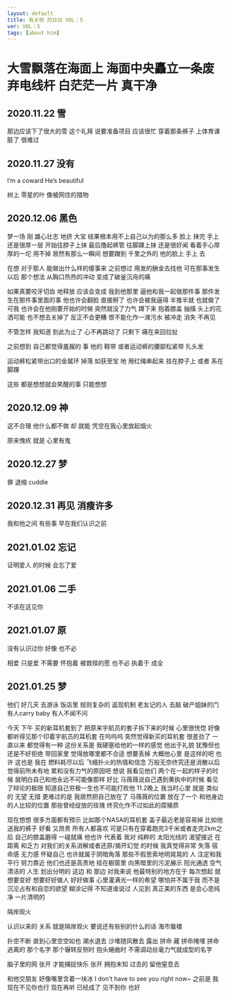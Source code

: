 ```yaml
---
layout: default
title: 有关他 的日记 VOL｜5
ver: VOL｜5
tags: [about him]
---
```

# 大雪飘落在海面上 海面中央矗立一条废弃电线杆 白茫茫一片 真干净

## 2020.11.22 雪
那边应该下了很大的雪
这个礼拜 说要准备项目
应该很忙
穿着那条裤子
上体育课
脏了
很难过

## 2020.11.27 没有
I’m a coward
He’s beautiful 

树上 零星的叶
像被网住的猎物

## 2020.12.06 黑色
梦一场
刚 雄心壮志 地挤 大宝
结果根本用不上自己以为的那么多
脸上 抹完
手上还是很厚一层
开始往脖子上抹
最后撸起裤管 
往脚踝上抹
还是很好闻
看着手心厚厚的一坨
用不掉
居然有那么一瞬间
想要蹭到
千里之外的
他的脸上
手上
去

在想
对于那人
能做出什么样的傻事来
之前想过
用发的酬金去找他
可在那事发生以后 那个想法
从胸口热热的冲动
变成了破釜沉舟的痛

如果真要咬牙切齿 地释放
应该会变成
我到他那里
逼他和我一起做那件事
那件发生在那件事里面的事
他也许会翻脸 直接掰了
也许会被我逼得 半推半就 也就做了
可我 也许会在他刚要开始的时候
突然就没了力气
蹲下来 抱着膝盖 抽搐
头上的花洒可能 也不想去关掉了
反正不会更糟
恨不能化作一滩污水
被冲走
消失
不再见

不管怎样
我知道
到此为止了
心不再跳动了
只剩下 痛在来回拉扯

之前想到 自己都觉得羞赧的 事
他的 鞋带 或者运动裤的腰部松紧带 扎头发

运动裤松紧带出口的金属环 掉落
如获至宝 地
用红绳串起来
挂在脖子上
或者 系在脚踝

这些 都是想想就会笑醒的事 
只能想想

## 2020.12.09 神
这不合理
他什么都不做 却 就能
凭空在我心里放起烟火

原来愧疚 就是 心里有鬼

## 2020.12.27 梦
罪
退缩
cuddle

## 2020.12.31 再见 消瘦许多
我和他之间 有些事
早在我们认识之前

## 2021.01.02 忘记
证明爱人 的时候 会忘了爱

## 2021.01.06 二手
不该在这见你

## 2021.01.07 原
没有认识过你
好像 也不必

相爱 只是爱
不需要 怀抱着
被救赎的愿
也不必 执着于 成全

## 2021.01.25 梦
他们 好几天 去游泳
饭店里 规则复杂的 返现机制
老友记的人 去敲 破产姐妹的门
有人carry baby 有人不闻不问

今天 下午 买的新耳机套到了
把原来宇航员的套子拆下来的时候 心里很恍惚 好像都听得见那个印着宇航员的耳机套 在呜呜呜
突然觉得新买的耳机套 很差劲了
一直以来 都觉得有一种 这份关系是 我硬塞给他的一样的感觉
他出于礼貌 犹豫但也还是不好拒绝
带回家里 觉得放哪里都不合适 想要丢掉
大概他心里 是这样的吧
也许 这也是 我在
燃料耗尽以后 
飞蛾扑火的热情和信念 万般无奈终究还是消散以后 
觉得前所未有地 累和没有力气的原因吧
想说
我看见他们 两个在一起的样子的时候 
就明白自己和他永远不可能像那样
好比 马薇薇说自己遇到黄执中的时候 看见了辩论的极限 知道自己穷极一生也不可能打败他
11.2晚上 我当时心里 就是 类似的 无望 无措
更难过的是 我居然把自己放在了 马薇薇的位置 放在了一个 和他身边的人比较的位置
那些曾经绽放的玫瑰 终究化作不过如此的腐殖质

现在想想 很多方面都有预示
比如那个NASA的耳机套 盖子最近老是容易掉
比如他送我的裤子 好看 又昂贵 
所有人都喜欢
可是只有在穿着跑完3千米或者走完2km之后
自己的膝盖磨得 一碰就痛
他也许 代表着 我对 纯粹的 太阳光线的 渴望接近
在距离 和乏力 对我们的关系消解或者还原/揭开幻觉 的时候
我真觉得非常 失落
宿命感 无力感
怀疑自己 也许就属于阴暗角落
那些不假思索地明晃晃的 人
注定和我平行
努力靠近 他们也还是高贵地 挂在橱窗里
向黑暗里的污泥展示
阳光通透 空气清洁的 人生
划出分明的 这边 和 那边
对我来说 他最特别的地方在于
每次想起 就想要变好 想要好好做人 好好做事 心里灌满光一样的希望 哪怕并不属于我
而不是 沉沦占有和自恋的欲望
糊涂记得 不知道谁说过
人见到 真正美的东西
是会心思纯净 一片清明的


隔岸观火 

认识以来的 关系 就是隔岸观火
要说还有些别的什么的话 
海市蜃楼

扑空不断
直到心里空空如也
潮水退去 沙堆随风散去
露出 拼命 藏 拼命掩埋 拼命逃离的
那个名字
那个辗转反侧时 抱头蜷曲时 
不需调动丝毫力气就成型的名字



脑子里的网 张开 才能捕捉快乐
张开 拥抱未知 过去的 留他窒息去

和他交朋友 好像嘴里含着一块冰
I don’t have to see you right now~
之前是 我现在不见你也行
现在再听 已经成了 见不到你 也好
<!-- <h4 class=edge>{{ page.date | date_to_string }}</h4> -->
